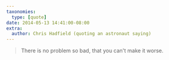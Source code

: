 ```yaml
---
taxonomies:
  type: [quote]
date: 2014-05-13 14:41:00-08:00
extra:
  author: Chris Hadfield (quoting an astronaut saying)
---
```

> There is no problem so bad, that you can't make it worse.
